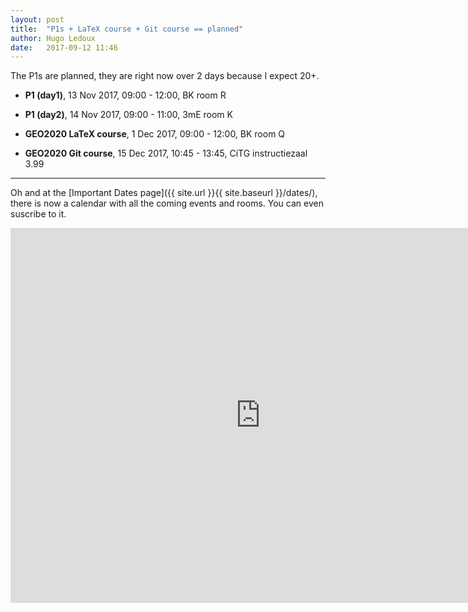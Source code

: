 ```yaml
---
layout: post
title:  "P1s + LaTeX course + Git course == planned"
author: Hugo Ledoux
date:   2017-09-12 11:46  
---
```


The P1s are planned, they are right now over 2 days because I expect 20+.

  - __P1 (day1)__, 13 Nov 2017, 09:00 - 12:00, BK room R

  - __P1 (day2)__, 14 Nov 2017, 09:00 - 11:00, 3mE room K

  - __GEO2020 LaTeX course__, 1 Dec 2017, 09:00 - 12:00, BK room Q

  - __GEO2020 Git course__, 15 Dec 2017, 10:45 - 13:45, CiTG instructiezaal 3.99

- - -  

Oh and at the [Important Dates page]({{ site.url }}{{ site.baseurl }}/dates/), there is now a calendar with all the coming events and rooms.
You can even suscribe to it.

<iframe src="https://calendar.google.com/calendar/embed?showPrint=0&amp;showTz=0&amp;mode=AGENDA&amp;height=600&amp;wkst=1&amp;bgcolor=%23ffffff&amp;src=25hfp79r7m8ics07mar5mfgfvo%40group.calendar.google.com&amp;color=%23B1440E&amp;ctz=Europe%2FAmsterdam" style="border-width:0" width="800" height="600" frameborder="0" scrolling="no"></iframe>



